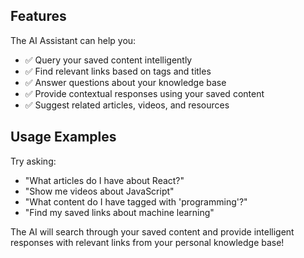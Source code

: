 ## Features

The AI Assistant can help you:

- ✅ Query your saved content intelligently
- ✅ Find relevant links based on tags and titles
- ✅ Answer questions about your knowledge base
- ✅ Provide contextual responses using your saved content
- ✅ Suggest related articles, videos, and resources

## Usage Examples

Try asking:

- "What articles do I have about React?"
- "Show me videos about JavaScript"
- "What content do I have tagged with 'programming'?"
- "Find my saved links about machine learning"

The AI will search through your saved content and provide intelligent responses with relevant links from your personal knowledge base!
